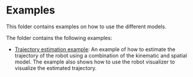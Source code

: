 # Examples
This folder contains examples on how to use the different models.

The folder contains the following examples:
- [Trajectory estimation example](trajectory_estimation.ipynb): An example of how to estimate the trajectory of the robot using a combination of the kinematic and spatial model. The example also shows how to use the robot visualizer to visualize the estimated trajectory.